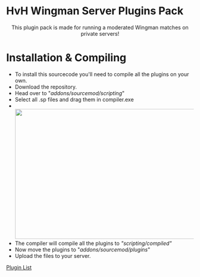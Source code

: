 # HvH Wingman Server Plugins Pack
<p align=center>
This plugin pack is made for running a moderated Wingman matches on private servers!

# Installation & Compiling
 + To install this sourcecode you'll need to compile all the plugins on your own.
 + Download the repository.
 + Head over to "*addons/sourcemod/scripting*"
 + Select all .sp files and drag them in compiler.exe
 + <br><img src="https://shibe.center/tJHdl6p.gif" width="550" height="350">
 + The compiler will compile all the plugins to *"scripting/compiled"*
 + Now move the plugins to "*addons/sourcemod/plugins*"
 + Upload the files to your server.

 [Plugin List](https://github.com/yuv41/private-2v2-server/blob/main/PLUGINLIST.md)
